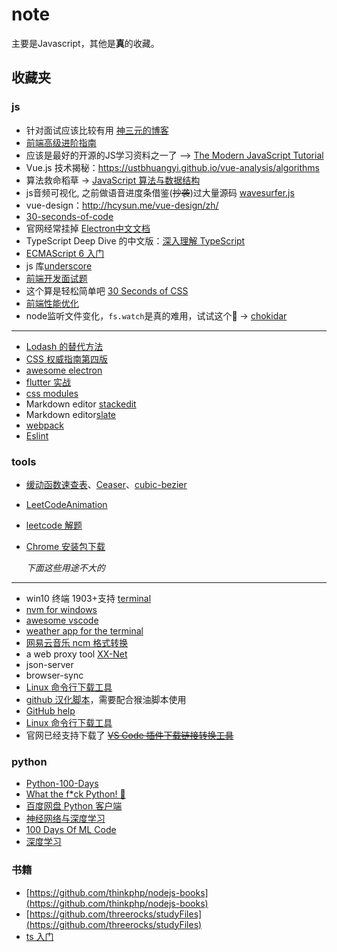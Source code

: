 # note

主要是Javascript，其他是**真**的收藏。

## 收藏夹

### js
- 针对面试应该比较有用 [神三元的博客](http://47.98.159.95/my_blog/)
- [前端高级进阶指南](https://github.com/sl1673495/blogs/issues/37)
- 应该是最好的开源的JS学习资料之一了 --> [The Modern JavaScript Tutorial](https://zh.javascript.info/)
- Vue.js 技术揭秘：https://ustbhuangyi.github.io/vue-analysis/algorithms
- 算法救命稻草 -> [JavaScript 算法与数据结构](https://github.com/trekhleb/javascript-algorithms/blob/master/README.zh-CN.md)
- js音频可视化, 之前做语音进度条借鉴(~~抄袭~~)过大量源码 [wavesurfer.js](https://github.com/katspaugh/wavesurfer.js)
- vue-design：http://hcysun.me/vue-design/zh/
- [30-seconds-of-code](https://github.com/30-seconds/30-seconds-of-code)
- 官网经常挂掉 [Electron中文文档](https://github.com/electron/i18n/tree/master/content/current/zh-CN)
- TypeScript Deep Dive 的中文版：[深入理解 TypeScript](https://github.com/jkchao/typescript-book-chinese)
- [ECMAScript 6 入门](https://github.com/ruanyf/es6tutorial)
- js 库[underscore](https://github.com/jashkenas/underscore)
- [前端开发面试题](https://github.com/paddingme/Front-end-Web-Development-Interview-Question)
- 这个算是轻松简单吧 [30 Seconds of CSS](https://30-seconds.github.io/30-seconds-of-css/)
- [前端性能优化](https://github.com/gauseen/blog/issues/13)
- node监听文件变化，`fs.watch`是真的难用，试试这个🚀 -> [chokidar](https://github.com/paulmillr/chokidar)

-----

- [Lodash 的替代方法](https://github.com/you-dont-need/You-Dont-Need-Lodash-Underscore)
- [CSS 权威指南第四版](https://github.com/Jack-Sparrow/CSS-The-Definitive-Guide-4th-zh-CN)
- [awesome electron](https://github.com/sindresorhus/awesome-electron)
- [flutter 实战](https://github.com/flutterchina/flutter-in-action)
- [css modules](https://github.com/css-modules/css-modules)
- Markdown editor [stackedit](https://github.com/benweet/stackedit)
- Markdown editor[slate](https://github.com/ianstormtaylor/slate)
- [webpack](https://webpack.docschina.org/)
- [Eslint](https://cn.eslint.org)


### tools

- [缓动函数速查表](http://www.xuanfengge.com/easeing/easeing/)、[Ceaser](http://xuanfengge.com/easeing/ceaser/)、[cubic-bezier](http://cubic-bezier.com/)
- [LeetCodeAnimation](https://github.com/MisterBooo/LeetCodeAnimation)
- [leetcode 解题](https://github.com/azl397985856/leetcode)
- [Chrome 安装包下载](https://www.google.cn/chrome/browser/desktop/index.html?standalone=1&platform=win64)

   _下面这些用途不大的_
-----------

- win10 终端 1903+支持 [terminal](https://github.com/microsoft/terminal)
- [nvm for windows](https://github.com/coreybutler/nvm-windows)
- [awesome vscode](https://github.com/formulahendry/awesome-vscode-cn)
- [weather app for the terminal](https://github.com/schachmat/wego)
- [网易云音乐 ncm 格式转换](https://github.com/anonymous5l/ncmdump)
- a web proxy tool [XX-Net](https://github.com/XX-net/XX-Net)
- json-server
- browser-sync
- [Linux 命令行下载工具](https://linux.cn/article-7369-1.html)
- [github 汉化脚本](https://github.com/52cik/github-hans)，需要配合猴油脚本使用
- [GitHub help](https://help.github.com/cn)
- [Linux 命令行下载工具](https://linux.cn/article-7369-1.html)
- 官网已经支持下载了 ~~[VS Code 插件下载链接转换工具](http://xocode.coding.me/vscode-ext-downlink/)~~

### python

- [Python-100-Days](https://github.com/jackfrued/Python-100-Days)
- [What the f\*ck Python! 🐍](https://github.com/leisurelicht/wtfpython-cn)
- [百度网盘 Python 客户端](https://github.com/houtianze/bypy)
- [神经网络与深度学习](https://github.com/nndl/nndl.github.io)
- [100 Days Of ML Code](https://github.com/MLEveryday/100-Days-Of-ML-Code)
- [深度学习](https://github.com/exacity/deeplearningbook-chinese)

### 书籍

- [https://github.com/thinkphp/nodejs-books](https://github.com/thinkphp/nodejs-books)
- [https://github.com/threerocks/studyFiles](https://github.com/threerocks/studyFiles)
- [ts 入门](https://ts.xcatliu.com/)
